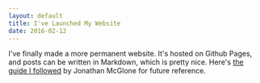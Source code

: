 ```yaml
---
layout: default
title: I've Launched My Website
date: 2016-02-12
---
```


I've finally made a more permanent website. It's hosted on Github Pages, and posts can be written in Markdown, which is pretty nice. Here's [the guide I followed](http://jmcglone.com/guides/github-pages/#) by Jonathan McGlone for future reference.
